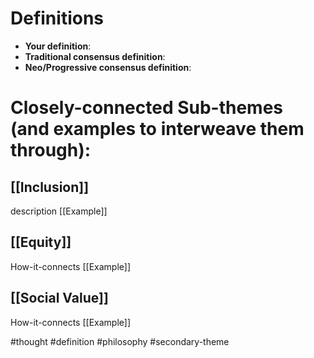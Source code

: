 # Definitions
- **Your definition**:
- **Traditional consensus definition**:
- **Neo/Progressive consensus definition**:

# Closely-connected Sub-themes (and examples to interweave them through):
## [[Inclusion]]
description
[[Example]]

## [[Equity]]
How-it-connects
[[Example]]

## [[Social Value]]
How-it-connects
[[Example]]


#thought #definition #philosophy #secondary-theme